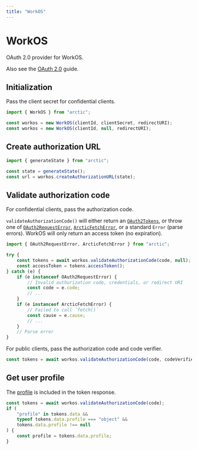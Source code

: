 ```yaml
---
title: "WorkOS"
---
```


# WorkOS

OAuth 2.0 provider for WorkOS.

Also see the [OAuth 2.0](/guides/oauth2) guide.

## Initialization

Pass the client secret for confidential clients.

```ts
import { WorkOS } from "arctic";

const workos = new WorkOS(clientId, clientSecret, redirectURI);
const workos = new WorkOS(clientId, null, redirectURI);
```

## Create authorization URL

```ts
import { generateState } from "arctic";

const state = generateState();
const url = workos.createAuthorizationURL(state);
```

## Validate authorization code

For confidential clients, pass the authorization code.

`validateAuthorizationCode()` will either return an [`OAuth2Tokens`](/reference/main/OAuth2Tokens), or throw one of [`OAuth2RequestError`](/reference/main/OAuth2RequestError), [`ArcticFetchError`](/reference/main/ArcticFetchError), or a standard `Error` (parse errors). WorkOS will only return an access token (no expiration).

```ts
import { OAuth2RequestError, ArcticFetchError } from "arctic";

try {
	const tokens = await workos.validateAuthorizationCode(code, null);
	const accessToken = tokens.accessToken();
} catch (e) {
	if (e instanceof OAuth2RequestError) {
		// Invalid authorization code, credentials, or redirect URI
		const code = e.code;
		// ...
	}
	if (e instanceof ArcticFetchError) {
		// Failed to call `fetch()`
		const cause = e.cause;
		// ...
	}
	// Parse error
}
```

For public clients, pass the authorization code and code verifier.

```ts
const tokens = await workos.validateAuthorizationCode(code, codeVerifier);
```

## Get user profile

The [profile](https://workos.com/docs/reference/sso/profile) is included in the token response.

```ts
const tokens = await workos.validateAuthorizationCode(code);
if (
	"profile" in tokens.data &&
	typeof tokens.data.profile === "object" &&
	tokens.data.profile !== null
) {
	const profile = tokens.data.profile;
}
```
